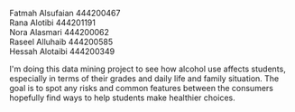 Fatmah Alsufaian 444200467  
Rana Alotibi 444201191  
Nora Alasmari 444200062  
Raseel Alluhaib 444200585  
Hessah Alotaibi 444200349

I'm doing this data mining project to see how alcohol use affects students,
especially in terms of their grades and daily life and family situation.
The goal is to spot any risks and common features between the consumers hopefully find ways to help students make healthier choices.
